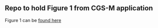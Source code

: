 ## Repo to hold Figure 1 from CGS-M application

Figure 1 can be [found here](https://trevor-baker.github.io/CGS_M/Baker_CGS-M_Fig1.pdf)
